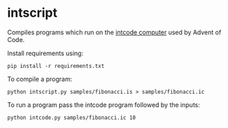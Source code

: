 # intscript
Compiles programs which run on the [intcode computer](https://adventofcode.com/2019/day/5) used by Advent of Code.

Install requirements using:
```
pip install -r requirements.txt
```

To compile a program:
```
python intscript.py samples/fibonacci.is > samples/fibonacci.ic
```

To run a program pass the intcode program followed by the inputs:
```
python intcode.py samples/fibonacci.ic 10
```
